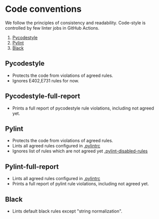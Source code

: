 # Code conventions

We follow the principles of consistency and readability.
Code-style is controlled by few linter jobs in GitHub Actions.

1. [Pycodestyle][pycodestyle]
2. [Pylint][pylint]
3. [Black][black]

## Pycodestyle

- Protects the code from violations of agreed rules.
- Ignores E402,E731 rules for now.

## Pycodestyle-full-report

- Prints a full report of pycodestyle rule violations,
including not agreed yet.

## Pylint

- Protects the code from violations of agreed rules.
- Lints all agreed rules configured in [.pylintrc][selene-pylintrc]
- Ignores list of rules which are not agreed yet
[.pylint-disabled-rules][selene-pylint-disabled-rules]

## Pylint-full-report

- Lints all agreed rules configured in
[.pylintrc][selene-pylintrc]
- Prints a full report of pylint rule violations,
including not agreed yet.

## Black

- Lints default black rules except "string normalization".

<!-- References -->
[pycodestyle]: https://github.com/PyCQA/pycodestyle
[pylint]: https://github.com/PyCQA/pylint
[black]: https://github.com/psf/black
[selene-pylintrc]: https://github.com/yashaka/selene/blob/master/.pylintrc
[selene-pylint-disabled-rules]: https://github.com/yashaka/selene/blob/master/.pylint-disabled-rules
